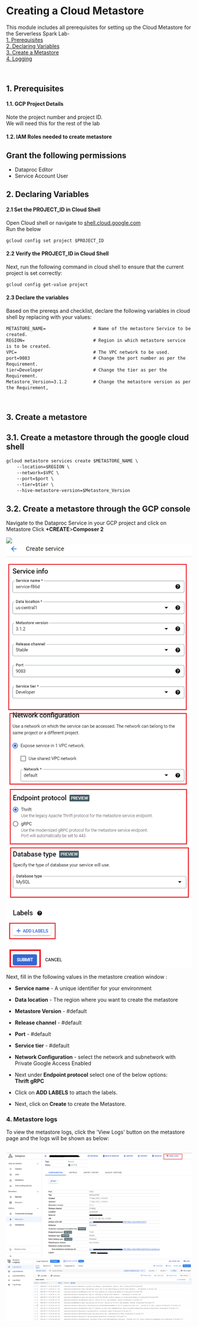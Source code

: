 # Creating a Cloud Metastore

This module includes all prerequisites for setting up the Cloud Metastore for the Serverless Spark Lab-<br>
[1. Prerequisites](05-metastore-creation.md#1-prerequisites)<br>
[2. Declaring Variables](05-metastore-creation.md#2-declaring-variables)<br>
[3. Create a Metastore](05-metastore-creation.md#3-create-a-metastore)<br>
[4. Logging](05-metastore-creation.md#4-metastore-logs)

<br>

## 1. Prerequisites

#### 1.1. GCP Project Details
Note the project number and project ID. <br>
We will need this for the rest of the lab

#### 1.2. IAM Roles needed to create metastore
Grant the following permissions
- 
- Dataproc Editor
- Service Account User

## 2. Declaring Variables

#### 2.1 Set the PROJECT_ID in Cloud Shell

Open Cloud shell or navigate to [shell.cloud.google.com](https://shell.cloud.google.com)<br>
Run the below
```
gcloud config set project $PROJECT_ID

```

####  2.2 Verify the PROJECT_ID in Cloud Shell

Next, run the following command in cloud shell to ensure that the current project is set correctly:

```
gcloud config get-value project
```

####  2.3 Declare the variables

Based on the prereqs and checklist, declare the following variables in cloud shell by replacing with your values:

```
METASTORE_NAME=                  # Name of the metastore Service to be created.
REGION=                          # Region in which metastore service is to be created.
VPC=                             # The VPC network to be used.
port=9083                        # Change the port number as per the Requirement.
tier=Developer                   # Change the tier as per the Requirement.
Metastore_Version=3.1.2          # Change the metastore version as per the Requirement,

```

<br>


## 3. Create a metastore 

## 3.1. Create a metastore through the google cloud shell

```
gcloud metastore services create $METASTORE_NAME \
    --location=$REGION \
    --network=$VPC \
    --port=$port \
    --tier=$tier \
    --hive-metastore-version=$Metastore_Version
```

## 3.2. Create a metastore through the GCP console

Navigate to the Dataproc Service in your GCP project and click on Metastore 
Click **+CREATE**>**Composer 2**

<kbd>
<img src=/images/meta.png />
</kbd>

<br>
<kbd>
<img src=/lab-02/images/meta01.png />
</kbd>

<br>
<kbd>
<img src=/lab-02/images/meta02.png />
</kbd>

<br>

Next, fill in the following values in the metastore creation window :

- **Service name**   - A unique identifier for your environment
- **Data location**     - The region where you want to create the metastore
- **Metastore Version**    - #default
- **Release channel** - #default
- **Port** - #default
- **Service tier** - #default
- **Network Configuration** - select the network and subnetwork with Private Google Access Enabled

- Next under **Endpoint protocol** select one of the below options: <br>
**Thrift** 
**gRPC**

- Click on **ADD LABELS** to attach the labels.
- Next, click on **Create** to create the Metastore.


### 4. Metastore logs

To view the metastore logs, click the 'View Logs' button on the metastore page and the logs will be shown as below:

<br>

<kbd>
<img src=/lab-02/images/meta_logs01.png />
</kbd>

<kbd>
<img src=/lab-02/images/meta_logs02.png />
</kbd>

<br>
